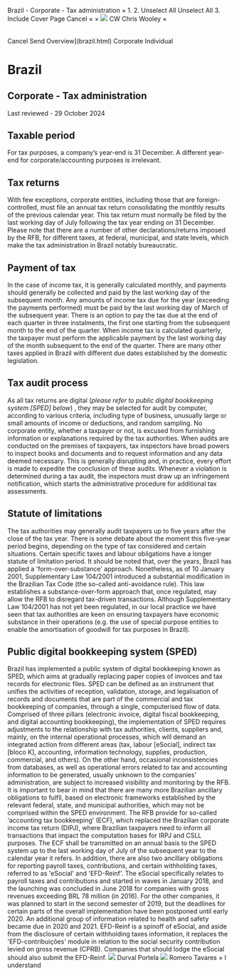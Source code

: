 Brazil - Corporate - Tax administration
×
1.
2.
Unselect All
Unselect All
3.
Include Cover Page
Cancel
×
×
![](-/media/world-wide-tax-summaries/attachments/global---chris-wooley.ashx%3Frev=ac5e5f3223b34096b1afc2a6009c7320&revision=ac5e5f32-23b3-4096-b1af-c2a6009c7320&hash=859B7ADC84DC2CBEC9760E9E6EE7DE6D0A8BFCDF)
CW
Chris Wooley
×
######
Cancel
Send
Overview](brazil.html)
Corporate
Individual
# Brazil
## Corporate - Tax administration
Last reviewed - 29 October 2024
## Taxable period
For tax purposes, a company’s year-end is 31 December. A different year-end for corporate/accounting purposes is irrelevant.
## Tax returns
With few exceptions, corporate entities, including those that are foreign-controlled, must file an annual tax return consolidating the monthly results of the previous calendar year. This tax return must normally be filed by the last working day of July following the tax year ending on 31 December.
Please note that there are a number of other declarations/returns imposed by the RFB, for different taxes, at federal, municipal, and state levels, which make the tax administration in Brazil notably bureaucratic.
## Payment of tax
In the case of income tax, it is generally calculated monthly, and payments should generally be collected and paid by the last working day of the subsequent month. Any amounts of income tax due for the year (exceeding the payments performed) must be paid by the last working day of March of the subsequent year.
There is an option to pay the tax due at the end of each quarter in three instalments, the first one starting from the subsequent month to the end of the quarter. When income tax is calculated quarterly, the taxpayer must perform the applicable payment by the last working day of the month subsequent to the end of the quarter.
There are many other taxes applied in Brazil with different due dates established by the domestic legislation.
## Tax audit process
As all tax returns are digital (*please refer to public digital bookkeeping system [SPED] below*) , they may be selected for audit by computer, according to various criteria, including type of business, unusually large or small amounts of income or deductions, and random sampling.
No corporate entity, whether a taxpayer or not, is excused from furnishing information or explanations required by the tax authorities.
When audits are conducted on the premises of taxpayers, tax inspectors have broad powers to inspect books and documents and to request information and any data deemed necessary. This is generally disrupting and, in practice, every effort is made to expedite the conclusion of these audits.
Whenever a violation is determined during a tax audit, the inspectors must draw up an infringement notification, which starts the administrative procedure for additional tax assessments.
## Statute of limitations
The tax authorities may generally audit taxpayers up to five years after the close of the tax year. There is some debate about the moment this five-year period begins, depending on the type of tax considered and certain situations. Certain specific taxes and labour obligations have a longer statute of limitation period.
It should be noted that, over the years, Brazil has applied a 'form-over-substance' approach. Nonetheless, as of 10 January 2001, Supplementary Law 104/2001 introduced a substantial modification in the Brazilian Tax Code (the so-called anti-avoidance rule). This law establishes a substance-over-form approach that, once regulated, may allow the RFB to disregard tax-driven transactions.
Although Supplementary Law 104/2001 has not yet been regulated, in our local practice we have seen that tax authorities are keen on ensuring taxpayers have economic substance in their operations (e.g. the use of special purpose entities to enable the amortisation of goodwill for tax purposes in Brazil).
## Public digital bookkeeping system (SPED)
Brazil has implemented a public system of digital bookkeeping known as SPED, which aims at gradually replacing paper copies of invoices and tax records for electronic files. SPED can be defined as an instrument that unifies the activities of reception, validation, storage, and legalisation of records and documents that are part of the commercial and tax bookkeeping of companies, through a single, computerised flow of data.
Comprised of three pillars (electronic invoice, digital fiscal bookkeeping, and digital accounting bookkeeping), the implementation of SPED requires adjustments to the relationship with tax authorities, clients, suppliers and, mainly, on the internal operational processes, which will demand an integrated action from different areas (tax, labour [eSocial], indirect tax [bloco K], accounting, information technology, supplies, production, commercial, and others). On the other hand, occasional inconsistencies from databases, as well as operational errors related to tax and accounting information to be generated, usually unknown to the companies’ administration, are subject to increased visibility and monitoring by the RFB.
It is important to bear in mind that there are many more Brazilian ancillary obligations to fulfil, based on electronic frameworks established by the relevant federal, state, and municipal authorities, which may not be comprised within the SPED environment.
The RFB provide for so-called ‘accounting tax bookkeeping’ (ECF), which replaced the Brazilian corporate income tax return (DIPJ), where Brazilian taxpayers need to inform all transactions that impact the computation bases for IRPJ and CSLL purposes. The ECF shall be transmitted on an annual basis to the SPED system up to the last working day of July of the subsequent year to the calendar year it refers.
In addition, there are also two ancillary obligations for reporting payroll taxes, contributions, and certain withholding taxes, referred to as 'eSocial' and 'EFD-Reinf'. The eSocial specifically relates to payroll taxes and contributions and started in waves in January 2018, and the launching was concluded in June 2018 for companies with gross revenues exceeding BRL 78 million (in 2016). For the other companies, it was planned to start in the second semester of 2019, but the deadlines for certain parts of the overall implementation have been postponed until early 2020. An additional group of information related to health and safety became due in 2020 and 2021.
EFD-Reinf is a spinoff of eSocial, and aside from the disclosure of certain withholding taxes information, it replaces the 'EFD-contribuições' module in relation to the social security contribution levied on gross revenue (CPRB). Companies that should lodge the eSocial should also submit the EFD-Reinf.
![](-/media/world-wide-tax-summaries/attachments/brazil---durval_portela.ashx%3Frev=18870cb16f8043c7abef1b9b8d7cd339&revision=18870cb1-6f80-43c7-abef-1b9b8d7cd339&hash=E430A05E529A89AE68B8B2535D0F0763E257F879)
Durval Portela
![](-/media/world-wide-tax-summaries/attachments/brazil---romero_tavares.ashx%3Frev=2ced49c228bd4911a243aea4e5a27af9&revision=2ced49c2-28bd-4911-a243-aea4e5a27af9&hash=9E413E59ADA4195A859D21B98E43F27D9A5B7F77)
Romero Tavares
×
I understand